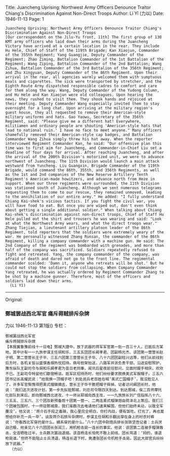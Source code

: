 Title: Juancheng Uprising: Northwest Army Officers Denounce Traitor Chiang's Discrimination Against Non-Direct Troops
Author: Lì Yǐ (力以)
Date: 1946-11-13
Page: 1

    Juancheng Uprising: Northwest Army Officers Denounce Traitor Chiang's Discrimination Against Non-Direct Troops
    [Our correspondent on the Jilu-Yu front, 11th] The first group of 130 KMT army officers who laid down their arms during the Juancheng Victory have arrived at a certain location in the rear. They include Hu Hele, Chief of Staff of the 119th Brigade; Kan Xiaojun, Commander of the 355th Regiment; Yang Guangjie, Deputy Commander of the Regiment; Zhao Ziming, Battalion Commander of the 1st Battalion of the Regiment; Wang Ziping, Battalion Commander of the 2nd Battalion; Wang Zihua, Battalion Commander of the 3rd Battalion of the 356th Regiment; and Zhu Xingyuan, Deputy Commander of the 86th Regiment. Upon their arrival in the rear, all agencies warmly welcomed them with sumptuous meals and cigarettes. The sick were transported by stretcher, and the Eighth Route Army dispatched responsible cadres to comfort and care for them along the way. Wang, Deputy Commander of the Yudong Column, and Hu Hele and Kan Xiaojun were old colleagues. Upon hearing the news, they rushed to visit them. They shook hands and rejoiced at their meeting. Deputy Commander Wang especially invited them to stay overnight for a long chat. Upon arriving at the military region's guest house, they all requested to remove their American-style military uniforms and hats. Gao Yaowu, Secretary of the 356th Regiment, said: "Please give me a different hat! Everywhere, militiamen and ordinary people are shouting 'American-style hats that lead to national ruin.' I have no face to meet anyone." Many officers shamefully removed their American-style cap badges, and Battalion Commander Wang Zihua simply threw his hat away. When the reporter interviewed Regiment Commander Kan, he said: "Our offensive plan this time was to first aim for Juancheng, and Commander-in-Chief Liu set a deadline of four days for arrival. After reaching Juancheng, and after the arrival of the 200th Division's motorized unit, we were to advance northwest of Juancheng. The 11th Division would launch a main attack westward from Yuncheng. Liu Guangxin, Brigade Commander of the 119th Brigade, would command the 86th, 355th, and 356th Regiments, as well as the 1st and 2nd companies of the New Reserve Artillery Tenth Regiment's American-made howitzers, and advance north from Heze in support. When our three regiments were surrounded, the 11th Division was stationed south of Juancheng. Although we sent numerous telegrams requesting them to come to our rescue, they remained unmoved, leading to the annihilation of our entire army." He added: "I fully understand Chiang Kai-shek's vicious tactics. If you fight the civil war, you will have food to eat. But once you are wiped out, don't even think about getting a single additional soldier." When talking about Chiang Kai-shek's discrimination against non-direct troops, Chief of Staff Hu Hele pulled out the shirt and trousers he was wearing and said: "Look at what the Northwest Army wears, and what the direct troops wear." Zhang Tiejian, a lieutenant artillery platoon leader of the 86th Regiment, told reporters that the soldiers were extremely weary of the war. He personally witnessed Zhang Runsan, the commander of the 86th Regiment, killing a company commander with a machine gun. He said: The 2nd Company of the regiment was bombarded with grenades, and more than half of the company was sacrificed. Soldiers repeatedly refused to fight and retreated. Yang, the company commander of the company, was afraid of death and dared not go to the front line. The regimental commander scolded: 'Damn it, anyone who retreats will be shot.' But he could not stop the soldiers from collapsing. When Company Commander Yang retreated, he was actually ordered by Regiment Commander Zhang to be shot by a machine gunner. Therefore, most of the officers and soldiers laid down their arms.
      (Lì Yǐ)



<hr /> 

Original: 


### 鄄城罢战西北军官  痛斥蒋贼排斥杂牌
力以
1946-11-13
第1版()
专栏：

    鄄城罢战西北军官
    痛斥蒋贼排斥杂牌
    【本报冀鲁豫前线十一日电】鄄城大捷中，放下武器的蒋军军官第一批一百三十人，已抵后方某地，其中计有一一九旅参谋主任胡和乐、三五五团团长阚孝君、团副杨光杰、该团第一营营长赵子明、第二营营长王子平、三五六团第三营营长王子华、八十六团团副柱兴远等，他们从前线到后方时，各机关皆以盛馔香烟热忱招待。病号担架抬送，八路军并派负责干部，沿途安慰照护，豫东纵队王副司令与胡和乐阚孝君为昔日老同事，闻讯后星夜前往慰问，见面时握手相庆，欢欣不已。王副司令特留他们歇宿畅谈。抵军区招待所时，他们纷纷要求脱换美式军服帽子。三五六团书记长高耀武说：“给我换一顶帽子吧！到处民兵老百姓在喊‘美式亡国帽子’，我没脸见人了。许多军官惭愧得把美式帽徽摘去，营长王子华干脆把帽子摔掉。记者访问阚团长时，他说：‘我们这次进攻计划，第一步先拟抵鄄城，刘总司令限四天到达。到达鄄城，俟二百师摩托化部队到来后，即向鄄城西北进攻，十一师从郓城向西主攻，一一九旅旅长刘广信指挥八十六、三五五、三五六、三个团及新预备炮十团第一营一、二两连美式榴弹炮由荷泽北上策应。我们三个团被包围时，十一师驻鄄城南，我们虽数次去电请他们速来解围，但他们始终未动，以致全军覆没’。他又说：‘蒋介石手段之毒辣，我心里完全明白，你打内战，便有饭吃。打光了，再也莫想给你补充一兵一卒’。谈及蒋介石排斥杂牌时，参谋主任胡和乐翻出穿在身上的衬衣衬裤说：‘你看西北军穿的是什么，嫡系穿的是什么。’八十六团中尉炮兵排长张铁坚告记者：士兵厌战已极，他亲见八十六团团长张润三，用机枪击毙一连长的事实。他说：该团第二连被手榴弹轰击，全连牺牲过半，士兵数次罢战退缩。该连杨连长怕死不敢上前线、团长骂道：‘妈的，谁退枪毙谁。’但终不能阻止士兵溃退，杨连长退下时，竟遭张团长令机枪手击毙。因此大部官兵纷纷放下武器。”          
      （力以）
